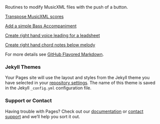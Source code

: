 Routines to modify MusicXML files with the push of a button.

[Transpose MusicXML scores](url)

[Add a simple Bass Accompaniment](url)

[Create right hand voice leading for a leadsheet](url)

[Create right hand chord notes below melody](url)




For more details see [GitHub Flavored Markdown](https://guides.github.com/features/mastering-markdown/).

### Jekyll Themes

Your Pages site will use the layout and styles from the Jekyll theme you have selected in your [repository settings](https://github.com/AlbertHart/music/settings). The name of this theme is saved in the Jekyll `_config.yml` configuration file.

### Support or Contact

Having trouble with Pages? Check out our [documentation](https://help.github.com/categories/github-pages-basics/) or [contact support](https://github.com/contact) and we’ll help you sort it out.
